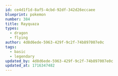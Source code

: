 ```yaml
---
id: ce4d1f1d-8af5-4cbd-92df-342d26eccaee
blueprint: pokemon
number: 384
title: Rayquaza
types:
  - dragon
  - flying
author: 4d8d6ede-5963-429f-9c2f-74b897007e0c
tags:
  - basic
  - legendary
updated_by: 4d8d6ede-5963-429f-9c2f-74b897007e0c
updated_at: 1716347482
---
```

